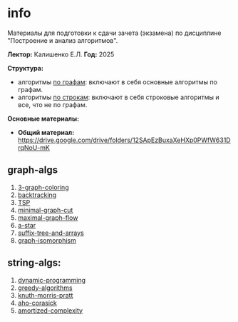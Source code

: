 # info
Материалы для подготовки к сдачи зачета (экзамена) по дисциплине "Построение и анализ алгоритмов".

**Лектор:** Калишенко Е.Л.
**Год:** 2025

**Структура:**
- алгоритмы [по графам](#graph-algs): включают в себя основные алгоритмы по графам.
- алгоритмы [по строкам](#string-algs): включают в себя строковые алгоритмы и все, что не по графам.

**Основные материалы:**
- **Общий материал:** https://drive.google.com/drive/folders/12SApEzBuxaXeHXp0PWfW631DrqNoU-mK

## graph-algs
1) [3-graph-coloring](3-graph-coloring.md)
2) [backtracking](backtracking.md)
3) [TSP](TSP.md)
4) [minimal-graph-cut](minimal-graph-cut.md)
5) [maximal-graph-flow](maximal-graph-flow.md)
6) [a-star](a-star.md)
7) [suffix-tree-and-arrays](suffix-tree-and-arrays.md)
8) [graph-isomorphism](graph-isomorphism.md)

## string-algs:
1) [dynamic-programming](dynamic-programming.md)
2) [greedy-algorithms](greedy-algorithms.md)
3) [knuth-morris-pratt](knuth-morris-pratt.md)
4) [aho-corasick](aho-corasick.md)
5) [amortized-complexity](amortized-complexity.md)